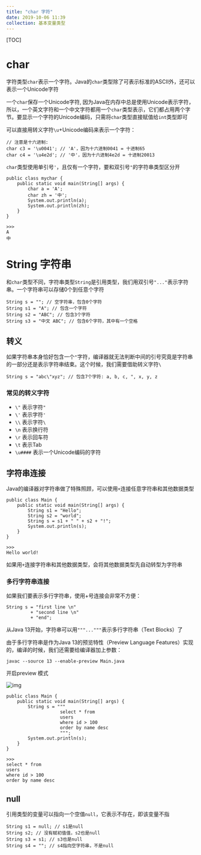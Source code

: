 ```yaml
---
title: "char 字符"
date: 2019-10-06 11:39
collection: 基本变量类型
---
```

[TOC]

# char



字符类型`char`表示一个字符。Java的`char`类型除了可表示标准的ASCII外，还可以表示一个Unicode字符

一个`char`保存一个Unicode字符, 因为Java在内存中总是使用Unicode表示字符，所以，一个英文字符和一个中文字符都用一个`char`类型表示，它们都占用两个字节。要显示一个字符的Unicode编码，只需将`char`类型直接赋值给`int`类型即可





可以直接用转义字符`\u`+Unicode编码来表示一个字符：

```
// 注意是十六进制:
char c3 = '\u0041'; // 'A'，因为十六进制0041 = 十进制65
char c4 = '\u4e2d'; // '中'，因为十六进制4e2d = 十进制20013
```



`char`类型使用单引号`'`，且仅有一个字符，要和双引号`"`的字符串类型区分开





```
public class mychar {
    public static void main(String[] args) {
        char a = 'A';
        char zh = '中';
        System.out.println(a);
        System.out.println(zh);
    }
}

>>>
A
中
```



# String 字符串



和`char`类型不同，字符串类型`String`是引用类型，我们用双引号`"..."`表示字符串。一个字符串可以存储0个到任意个字符

```
String s = ""; // 空字符串，包含0个字符
String s1 = "A"; // 包含一个字符
String s2 = "ABC"; // 包含3个字符
String s3 = "中文 ABC"; // 包含6个字符，其中有一个空格
```



## 转义

如果字符串本身恰好包含一个`"`字符，编译器就无法判断中间的引号究竟是字符串的一部分还是表示字符串结束。这个时候，我们需要借助转义字符`\`

```
String s = "abc\"xyz"; // 包含7个字符: a, b, c, ", x, y, z
```



### 常见的转义字符

- `\"` 表示字符`"`
- `\'` 表示字符`'`
- `\\` 表示字符`\`
- `\n` 表示换行符
- `\r` 表示回车符
- `\t` 表示Tab
- `\u####` 表示一个Unicode编码的字符



## 字符串连接

Java的编译器对字符串做了特殊照顾，可以使用`+`连接任意字符串和其他数据类型

```
public class Main {
    public static void main(String[] args) {
        String s1 = "Hello";
        String s2 = "world";
        String s = s1 + " " + s2 + "!";
        System.out.println(s);
    }
}

>>>
Hello world!
```



如果用`+`连接字符串和其他数据类型，会将其他数据类型先自动转型为字符串



### 多行字符串连接

如果我们要表示多行字符串，使用+号连接会非常不方便：

```
String s = "first line \n"
         + "second line \n"
         + "end";
```

从Java 13开始，字符串可以用`"""..."""`表示多行字符串（Text Blocks）了

由于多行字符串是作为Java 13的预览特性（Preview Language Features）实现的，编译的时候，我们还需要给编译器加上参数：

```
javac --source 13 --enable-preview Main.java
```



开启preview 模式

![img](https://d3nmt5vlzunoa1.cloudfront.net/idea/files/2019/02/Switchexpr-IDEsettings.gif)



```
public class Main {
    public static void main(String[] args) {
        String s = """
                    select * from
                    users
                    where id > 100
                    order by name desc
                    """;
        System.out.println(s);
    }
}

>>>
select * from
users
where id > 100
order by name desc
```



## null

引用类型的变量可以指向一个空值`null`，它表示不存在，即该变量不指

```
String s1 = null; // s1是null
String s2; // 没有赋初值值，s2也是null
String s3 = s1; // s3也是null
String s4 = ""; // s4指向空字符串，不是null
```


